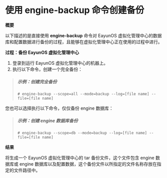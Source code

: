 # 使用 engine-backup 命令创建备份

**概要**

以下描述的是直接使用 **engine-backup** 命令对 EayunOS 虚拟化管理中心的数据库和配置数据进行备份的过程，且能够在虚拟化管理中心正在使用的过程中进行。

**过程：备份 EayunOS 虚拟化管理中心**

1. 登录到运行 EayunOS 虚拟化管理中心的机器上。
1. 执行以下命令，创建一个完全备份：

  > ##### 示例：创建完全备份
  > `# engine-backup --scope=all --mode=backup --log=[file name] --file=[file name]`

  您也可以选择执行以下命令，仅仅备份 engine 数据库：

  > ##### 示例：创建 engine 数据库备份
  > `# engine-backup --scope=db --mode=backup --log=[file name] --file=[file name]`

**结果**

将生成一个 EayunOS 虚拟化管理中心的 tar 备份文件，这个文件包含 engine 数据库或 engine 数据库以及配置数据，这个备份文件以所指定的文件名称存放在指定的文件路径中。

